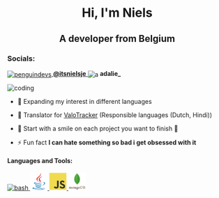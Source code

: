 <h1 align="center">Hi, I'm Niels</h1>
<h2 align="center">A developer from Belgium</h2>

<h3 align="left">Socials:</h3>
<p align="left">
<a href="https://twitter.com/itsnielsje" target="blank"><img align="center" src="https://raw.githubusercontent.com/rahuldkjain/github-profile-readme-generator/master/src/images/icons/Social/twitter.svg" alt="penguindevs" height="30" width="40" /> <b>@itsnielsje</b> </a>
<a target="blank"><img align="center" src="https://raw.githubusercontent.com/rahuldkjain/github-profile-readme-generator/master/src/images/icons/Social/discord.svg" alt="a" height="30" width="40" /> <b>adalie_</b> </a>
</p>

<img aling="right." alt="coding" width="400" src="https://ehhudson.files.wordpress.com/2019/05/catcomputer2.gif?w=584">

- 🔭 Expanding my interest in different languages

- 👯 Translator for [ValoTracker](https://www.valotracker.com) (Responsible languages (Dutch, Hindi))

- 🌻 Start with a smile on each project you want to finish 🙂

- ⚡ Fun fact **I can hate something so bad i get obsessed with it**

<h4 align="left">Languages and Tools:</h4>
<p align="left">
  <a href="https://www.gnu.org/software/bash/" target="_blank" rel="noreferrer">
    <img src="https://www.vectorlogo.zone/logos/gnu_bash/gnu_bash-icon.svg" alt="bash" width="40" height="40"/>
  </a>
  <a href="https://www.java.com" target="_blank" rel="noreferrer">
    <img src="https://raw.githubusercontent.com/devicons/devicon/master/icons/java/java-original.svg" alt="java" width="40" height="40"/>
  </a>
  <a href="https://developer.mozilla.org/en-US/docs/Web/JavaScript" target="_blank" rel="noreferrer">
    <img src="https://raw.githubusercontent.com/devicons/devicon/master/icons/javascript/javascript-original.svg" alt="javascript" width="40" height="40"/>
  </a>
  <a href="https://www.mongodb.com/" target="_blank" rel="noreferrer">
    <img src="https://raw.githubusercontent.com/devicons/devicon/master/icons/mongodb/mongodb-original-wordmark.svg" alt="mongodb" width="40" height="40"/>
  </a>
</p>
